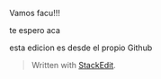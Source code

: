 
Vamos facu!!!

te espero aca

esta edicion es desde el propio Github


> Written with [StackEdit](https://stackedit.io/).
<!--stackedit_data:
eyJkaXNjdXNzaW9ucyI6eyJJQ1h3NEN4MDlIdTNBOGJyIjp7In
N0YXJ0IjozMSwiZW5kIjo2OSwidGV4dCI6ImVzdGEgZWRpY2lv
biBlcyBkZXNkZSBlbCBwcm9waW8gR2l0aHViIn19LCJjb21tZW
50cyI6eyIzR3JrclNLSm80RnpDVFYyIjp7ImRpc2N1c3Npb25J
ZCI6IklDWHc0Q3gwOUh1M0E4YnIiLCJzdWIiOiJnaDo0MDI3OD
M1NCIsInRleHQiOiJ2b3MgdmVzIGVzdGUgY29tZW50YXJpbz8/
IiwiY3JlYXRlZCI6MTU4NDczODU4OTU5Nn19LCJoaXN0b3J5Ij
pbLTM2MTUzOTQ4NCwtMjEzMDA2ODMyLDIwODc2NTU3MDldfQ==

-->
